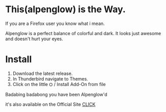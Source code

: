 # This(alpenglow) is the Way. 
If you are a Firefox user you know what i mean.

Alpenglow is a perfect balance of colorful and dark.
It looks just awesome and doesn't hurt your eyes.

# Install
1. Download the latest release.
2. In Thunderbird navigate to Themes.
3. Click on the little ⛭ / Install Add-On from file

Badabing badabong you have been Alpenglow'd

it's also available on the Official Site [CLICK](https://addons.thunderbird.net/de/thunderbird/addon/alpenglow/)
